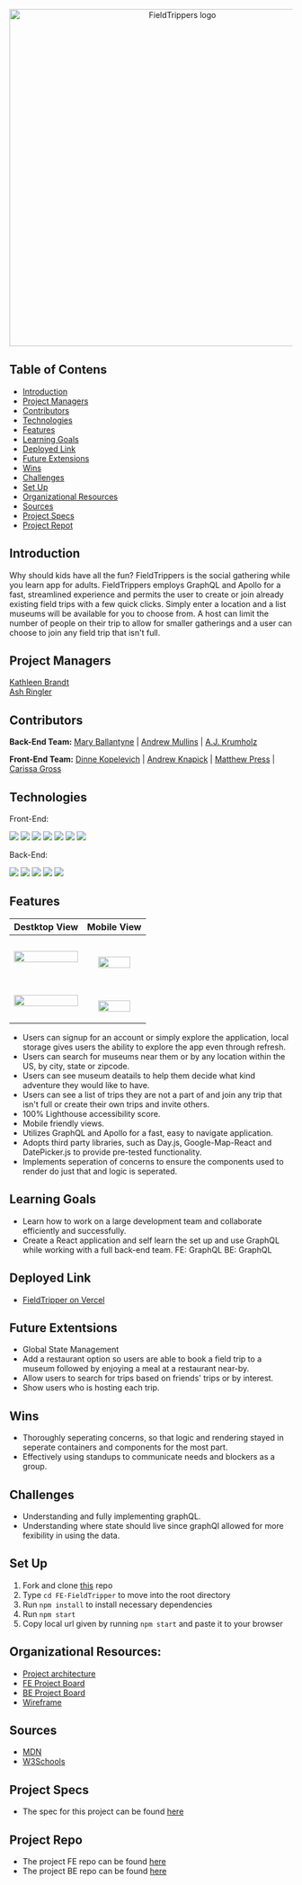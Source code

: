 <p align="center">
  <img width="600" alt="FieldTrippers logo" src="https://user-images.githubusercontent.com/63877492/207712459-87dba476-f414-4e28-9e4c-f0ec0b82baeb.png">
</p>

## Table of Contens
- [Introduction](#introduction)
- [Project Managers](#project-managers)
- [Contributors](#contributors)
- [Technologies](#technologies)
- [Features](#features)
- [Learning Goals](#learning-goals)
- [Deployed Link](#deployed-link)
- [Future Extensions](#future-extensions)
- [Wins](#wins)
- [Challenges](#challenges)
- [Set Up](#set-up)
- [Organizational Resources](#organizational-resources)
- [Sources](#sources)
- [Project Specs](#project-specs)
- [Project Repot](#project-repo)

## Introduction
Why should kids have all the fun? FieldTrippers is the social gathering while you learn app for adults. FieldTrippers employs GraphQL and Apollo for a fast, streamlined experience and permits the user to create or join already existing field trips with a few quick clicks. Simply enter a location and a list museums will be available for you to choose from. A host can limit the number of people on their trip to allow for smaller gatherings and a user can choose to join any field trip that isn't full. 

## Project Managers
[Kathleen Brandt](https://github.com/KatBrandt)<br>
[Ash Ringler](https://github.com/AshRing)

## Contributors
<b>Back-End Team:</b>
[Mary Ballantyne](https://github.com/mballantyne3) |
[Andrew Mullins](https://github.com/mullinsand) |
[A.J. Krumholz](https://github.com/ajkrumholz)

<b>Front-End Team:</b>
[Dinne Kopelevich](https://github.com/DinneK) |
[Andrew Knapick](https://github.com/Universal-Patois) |
[Matthew Press](https://github.com/MatthewPress) |
[Carissa Gross](https://github.com/carissagross)

## Technologies
Front-End:
<p>
<img src="https://img.shields.io/badge/React-20232A?style=for-the-badge&logo=react&logoColor=61DAFB"/>
<img src="https://img.shields.io/badge/React_Router-CA4245?style=for-the-badge&logo=react-router&logoColor=white" />
<img src="https://img.shields.io/badge/GraphQl-E10098?style=for-the-badge&logo=graphql&logoColor=white" />
<img src="https://img.shields.io/badge/Apollo%20GraphQL-311C87?&style=for-the-badge&logo=Apollo%20GraphQL&logoColor=white" />
<img src="https://img.shields.io/badge/Cypress-17202C?style=for-the-badge&logo=cypress&logoColor=white" />
<img src="https://img.shields.io/badge/CSS3-1572B6?style=for-the-badge&logo=css3&logoColor=white" />
<img src="https://img.shields.io/static/v1?message=POSTMAN&logo=postman&style=for-the-badge&label=&color=orangered&labelColor=darkorange&logoColor=white" />
 </p>

Back-End:
<p>
<img src="https://img.shields.io/static/v1?message=2.7.4&logo=ruby&style=for-the-badge&label=Ruby&color=darkred&labelColor=crimson)" />
<img src="https://img.shields.io/static/v1?message=5.2.8.1&logo=rubyonrails&style=for-the-badge&label=Rails&color=crimson&labelColor=darkre" />
<img src="https://img.shields.io/static/v1?message=14.6&=postgresql&style=for-the-badge&label=Postgresql&color=dodgerblue&labelColor=royalblue&logoColor=white"/>
<img src="https://img.shields.io/static/v1?style=for-the-badge&label=&logoColor=white&message=GraphQL&logo=graphql&color=teal&labelColor=green"/>
<img src="https://img.shields.io/static/v1?message=POSTMAN&logo=postman&style=for-the-badge&label=&color=orangered&labelColor=darkorange&logoColor=white" />
</p>


## Features
| Destktop View | Mobile View |
|---------------|-----------------|
<img src="https://user-images.githubusercontent.com/63877492/207713203-95d65b37-8d20-476f-851d-30cdfffbbf7d.png" width=100%>|<p align="center"><br/><img src="https://user-images.githubusercontent.com/63877492/207713677-0f17e80c-9c5b-4d0d-b0d5-14bf2e2dfcd6.png" width=77%></p>
<img src="https://user-images.githubusercontent.com/63877492/207714122-967d1047-9c98-44e8-917b-02505e223d13.png" width=100%>|<p align="center"><br/><img src="https://user-images.githubusercontent.com/63877492/207714313-64b0ef2b-b110-49a3-a474-ef97dcd50ba1.png" width=77%></p>
- Users can signup for an account or simply explore the application, local storage gives users the ability to explore the app even through refresh.
- Users can search for museums near them or by any location within the US, by city, state or zipcode.
- Users can see museum deatails to help them decide what kind adventure they would like to have.
- Users can see a list of trips they are not a part of and join any trip that isn't full or create their own trips and invite others.
- 100% Lighthouse accessibility score.
- Mobile friendly views.
- Utilizes GraphQL and Apollo for a fast, easy to navigate application.
- Adopts third party libraries, such as Day.js, Google-Map-React and DatePicker.js to provide pre-tested functionality.
- Implements seperation of concerns to ensure the components used to render do just that and logic is seperated. 

## Learning Goals
- Learn how to work on a large development team and collaborate efficiently and successfully.
- Create a React application and self learn the set up and use GraphQL while working with a full back-end team.
FE: GraphQL
BE: GraphQL

## Deployed Link
- [FieldTripper on Vercel](https://fe-field-tripper-ftfe.vercel.app/)

## Future Extentsions
- Global State Management
- Add a restaurant option so users are able to book a field trip to a museum followed by enjoying a meal at a restaurant near-by.
- Allow users to search for trips based on friends' trips or by interest.
- Show users who is hosting each trip.

## Wins
- Thoroughly seperating concerns, so that logic and rendering stayed in seperate containers and components for the most part.
- Effectively using standups to communicate needs and blockers as a group.

## Challenges
- Understanding and fully implementing graphQL.
- Understanding where state should live since graphQl allowed for more fexibility in using the data.

## Set Up
1. Fork and clone [this](https://github.com/FieldTripper/FE-FieldTripper) repo
2. Type `cd FE-FieldTripper` to move into the root directory
3. Run `npm install` to install necessary dependencies
4. Run `npm start`
5. Copy local url given by running `npm start` and paste it to your browser

## Organizational Resources:
- [Project architecture](https://www.figma.com/file/7ECXLbUG6sQyWoToqb5YTc/FieldTrippers-Architecture?node-id=0%3A1)
- [FE Project Board](https://github.com/orgs/FieldTripper/projects/1/views/1)
- [BE Project Board](https://github.com/orgs/FieldTripper/projects/1/views/2)
- [Wireframe](https://www.figma.com/file/IIUlBXcQv7dP4gOsh8Scq3/FieldTrippers?node-id=0%3A1&t=aL0FNy5YQ3UY2U0i-0)

## Sources
- [MDN](http://developer.mozilla.org/en-US/)
- [W3Schools](https://www.w3schools.com/)


## Project Specs
- The spec for this project can be found [here](https://mod4.turing.edu/projects/capstone/)

## Project Repo
- The project FE repo can be found [here](https://github.com/FieldTripper/FE-FieldTripper)
- The project BE repo can be found [here](https://github.com/FieldTripper/BE-FieldTripper)

